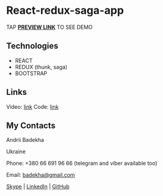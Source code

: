 # React-redux-saga-app
TAP **[PREVIEW LINK](https://andriifront.github.io/redux-react-saga-app/)** TO SEE DEMO

## Technologies

 - REACT
 - REDUX (thunk, saga)
 - BOOTSTRAP

## Links

Video: [link](https://www.youtube.com/watch?v=G3GGXIhggGs&t=28s)
Code: [link](https://github.com/andriiFront/redux-react-saga-app)

## My Contacts
Andrii Badekha

Ukraine

Phone: +380 66 691 96 66 (telegram and viber available too)

Email: [badekha@gmail.com](mailto:badekha@gmail.com)

[Skype](https://join.skype.com/invite/h29gcO1kzY99) | [LinkedIn](https://www.linkedin.com/in/andrii-badekha-3a026b79/) | [GitHub](https://github.com/andriiFront)
